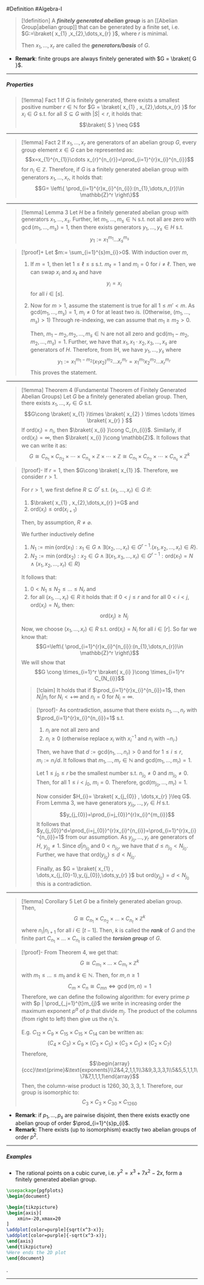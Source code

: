 #Definition #Algebra-I 
> [!definition]
> A ***finitely generated abelian group*** is an [[Abelian Group|abelian group]] that can be generated by a finite set, i.e. $G:=\braket{ x_{1} ,x_{2},\dots,x_{r}  }$, where $r$ is minimal.
> 
> Then $x_{1},\dots,x_{r}$ are called the ***generators/basis*** of $G$.
- **Remark**: finite groups are always finitely generated with $G = \braket{ G  }$.
---
##### Properties
> [!lemma] Fact 1
> If $G$ is finitely generated, there exists a smallest positive number $r\in \mathbb{N}$ for $G = \braket{ x_{1} , x_{2},\dots,x_{r} }$ for $x_{i}\in G$ s.t.  for all $S \subseteq G$ with $\left| S \right|< r$, it holds that: $$\braket{ S  } \neq G$$
---
> [!lemma] Fact 2
> If $x_{1},\dots,x_{r}$ are generators of an abelian group $G$, every group element $x\in G$ can be represented as: $$x=x_{1}^{n_{1}}\cdots x_{r}^{n_{r}}=\prod_{i=1}^{r}x_{i}^{n_{i}}$$ for $n_{i}\in \mathbb{Z}$. Therefore, if $G$ is a finitely generated abelian group with generators $x_{1},\dots,x_{r}$, it holds that: $$G= \left\{  \prod_{i=1}^{r}x_{i}^{n_{i}}:(n_{1},\dots,n_{r})\in \mathbb{Z}^r  \right\}$$
---
> [!lemma] Lemma 3
> Let $H$ be a finitely generated abelian group with generators $x_{1},\dots,x_{s}$. Further, let $m_{1},\dots,m_{s}\in \mathbb{N}$ s.t. not all are zero with $\gcd(m_{1},\dots,m_{s})=1$, then there exists generators $y_{1},\dots,y_{s}\in H$ s.t. $$y_{1}:= x_{1}^{m_{1}}\dots x_{s}^{m_{s}}$$

> [!proof]+
> Let $m:= \sum_{i=1}^{s}m_{i}>0$. With induction over $m$,
> 1. If $m=1$, then let $1\leq \ell\leq s$ s.t. $m_{\ell}=1$ and $m_{i}=0$ for $i \neq \ell$. Then, we can swap $x_{i}$ and $x_{\ell}$ and have $$y_{i}=x_{i}$$ for all $i\in[s]$.
> 2. Now for $m> 1$, assume the statement is true for all $1 \leq m' < m$. As $\text{gcd}(m_{1},\dots,m_{s})=1$, $m_{i} \neq 0$ for at least two $i$s. (Otherwise, $(m_{1},\dots,m_{s})>1$) Through re-indexing, we can assume that $m_{1} \geq m_{2} > 0$.
>    
>    Then, $m_{1}-m_{2},m_{2},\dots,m_{s}\in \mathbb{N}$ are not all zero and $\text{gcd}(m_{1}-m_{2},m_{2},\dots,m_{s})=1$. Further, we have that $x_{1},x_{1}\cdot x_{2},x_{3},\dots,x_{s}$ are generators of $H$. Therefore, from IH, we have $y_{1},\dots,y_{s}$ where $$y_{1}:= x_{1}^{m_{1}-m_{2}}(x_{1}x_{2})^{m_{2}}\dots x_{r}^{m_{r}}=x_{1}^{m_{1}}x_{2}^{m_{2}}\dots x_{r}^{m_{r}}$$This proves the statement.
---
> [!lemma] Theorem 4 (Fundamental Theorem of Finitely Generated Abelian Groups)
> Let $G$ be a finitely generated abelian group. Then, there exists $x_{1},\dots,x_{r}\in G$ s.t. $$G\cong \braket{ x_{1}  }\times \braket{ x_{2}  } \times \cdots \times \braket{ x_{r}  }  $$If $\text{ord}(x_{i})=n_{i}$, then $\braket{ x_{i}  }\cong C_{n_{i}}$. Similarly, if $\text{ord}(x_{i})=\infty$, then $\braket{ x_{i}  }\cong \mathbb{Z}$. It follows that we can write it as:$$G\cong C_{n_{1}}\times C_{n_{2}}\times \cdots \times  C_{n_{s}} \times \mathbb{Z} \times \cdots \times\mathbb{Z} \cong C_{n_{1}}\times C_{n_{2}}\times \cdots \times  C_{n_{s}} \times \mathbb{Z}^k$$

> [!proof]-
> If $r=1$, then $G\cong \braket{ x_{1}   }$. Therefore, we consider $r>1$. 
> 
> For $r>1$, we first define $R\subseteq G^r$ s.t. $(x_{1},\dots,x_{r})\in G$ if:
> 1. $\braket{ x_{1} , x_{2},\dots,x_{r} }=G$ and
> 2. $\text{ord}(x_{i})\leq \text{ord}(x_{i+1})$
> 
> Then, by assumption, $R\ne \varnothing$. 
> 
> We further inductively define 
> 1. $N_{1}:=\min \{ \text{ord}(x_{1}): x_{1}\in G \land \exists(x_{2},\dots,x_{r})\in G^{r-1}.(x_{1},x_{2},\dots,x_{r})\in R \}$.
> 2. $N_{2}:=\min \{ \text{ord}(x_{2}) : x_{2}\in G \land \exists(x_{1},x_{3},\dots,x_{r})\in  G^{r-1}:\text{ord}(x_{1})=N\land(x_{1},x_{2},\dots,x_{r})\in R\}$
> 
> It follows that:
> 1. $0 < N_{1}\leq N_{2}\leq \dots\leq N_{r}$ and 
> 2. for all $(x_{1},\dots,x_{r})\in R$ it holds that: if $0 < j \leq r$ and for all $0<i <j$, $\text{ord}(x_{i})=N_{i}$, then: $$\text{ord}(x_{j})\geq N_{j}$$ 
> 
> Now, we choose $(x_{1},\dots,x_{r})\in R$ s.t. $\text{ord}(x_{i})=N_{i}$ for all $i\in[r]$. So far we know that: $$G=\left\{  \prod_{i=1}^{r}x_{i}^{n_{i}}:(n_{1},\dots,n_{r})\in \mathbb{Z}^r  \right\}$$We will show that $$G \cong \times_{i=1}^r \braket{ x_{i}  }\cong \times_{i=1}^r C_{N_{i}}$$ 
> > [!claim]
> > It holds that if $\prod_{i=1}^{r}x_{i}^{n_{i}}=1$, then $N_{i}|n_{i}$ for $N_{i}<+\infty$ and $n_{i}=0$ for $N_{i}=\infty$.
> 
> > [!proof]-
> > As contradiction, assume that there exists $n_{1},\dots,n_{r}$ with $\prod_{i=1}^{r}x_{i}^{n_{i}}=1$ s.t. 
> > 1. $n_{i}$ are not all zero and
> > 2. $n_{i}\geq 0$ (otherwise replace $x_{i}$ with $x_{i}^{-1}$ and $n_{i}$ with $-n_{i}$.)
>  > 
>  > Then, we have that $d:=\text{gcd}(n_{1},\dots,n_{r})>0$ and for $1 \leq i \leq r$, $m_{i}:=n_{i} /d$. It follows that $m_{1},\dots,m_{r}\in \mathbb{N}$ and $\text{gcd}(m_{1},\dots,m_{r})=1$. 
>  > 
>  > Let $1 \leq j_{0}\leq r$ be the smallest number s.t. $n_{j_{0}}\neq0$ and $m_{j_{0}}\neq 0$. Then, for all $1 \leq i < j_{0}$, $m_{i}=0$. Therefore, $\text{gcd}(m_{j_{0}},\dots,m_{r})=1$.
>  > 
>  > Now consider $H_{i}= \braket{ x_{j_{0}} , \dots,x_{r} }\leq G$. From Lemma 3, we have generators $y_{j_{0}},\dots,y_{r}\in H$ s.t. $$y_{j_{0}}=\prod_{i=j_{0}}^{r}x_{i}^{m_{i}}$$
>  > It follows that $y_{j_{0}}^d=\prod_{i=j_{0}}^{r}x_{i}^{n_{i}}=\prod_{i=1}^{r}x_{i}^{n_{i}}=1$ from our assumption. As $y_{j_{0}},\dots,y_{r}$ are generators of $H$, $y_{j_{0}}\neq 1$. Since $d | n_{j_{0}}$ and $0 <n_{j_{0}}$, we have that $d \leq n_{j_{0}}< N_{j_{0}}$. Further, we have that $\text{ord}(y_{j_{0}}) \le d<N_{j_{0}}$.
>  > 
>  > Finally, as $G = \braket{ x_{1} , \dots,x_{j_{0}-1},y_{j_{0}},\dots,y_{r} }$ but $\text{ord}(y_{j_{0}})=d<N_{j_{0}}$ this is a contradiction.
---
> [!lemma] Corollary 5
> Let $G$ be a finitely generated abelian group. Then, $$G \cong C_{n_{1}}\times C_{n_{2}}\times\dots \times C_{n_{t}}\times \mathbb{Z}^k$$where $n_{i} |n_{i+1}$ for all $i\in[t-1]$. Then, $k$ is called the ***rank*** of $G$ and the finite part $C_{n_{1}}\times \dots \times C_{n_{t}}$ is called the ***torsion group*** of $G$.

>[!proof]-
> From Theorem 4, we get that: $$G\cong C_{m_{1}}\times\dots \times C_{m_{t}}\times \mathbb{Z}^k$$ with $m_{1}\leq\dots \leq m_{t}$ and $k\in \mathbb{N}$. Then, for $m,n \geq 1$$$C_{m}\times C_{n}\cong C_{mn} \iff \gcd(m,n)=1$$
> Therefore, we can define the following algorithm: for every prime $p$ with $p | \prod_{_j=1}^{t}m_{j}$ we write in increasing order the maximum exponent $p^a$ of $p$ that divide $m_{j}$. The product of the columns (from right to left) then give us the $n_{i}$'s.
> 
> E.g. $C_{12}\times C_{9}\times C_{15}\times C_{15}\times C_{14}$ can be written as: $$(C_{4}\times C_{3})\times C_{9}\times(C_{3}\times C_{5})\times(C_{3}\times C_{5})\times(C_{2}\times C_{7})$$ Therefore,
> $$\begin{array}{ccc}\text{prime}&\text{exponents}\\2&4,2,1,1,1\\3&9,3,3,3,1\\5&5,5,1,1,1\\7&7,1,1,1,1\end{array}$$Then, the column-wise product is $1260,30,3,3,1$. Therefore, our group is isomorphic to: $$C_{3}\times C_{3}\times C_{30}\times C_{1260}$$

- **Remark**: if $p_{1},\dots,p_{s}$ are pairwise disjoint, then there exists exactly one abelian group of order $\prod_{i=1}^{s}p_{i}$.
- **Remark**: There exists (up to isomorphism) exactly two abelian groups of order $p^{2}$.
---
##### Examples
- The rational points on a cubic curve, i.e. $y^{2}=x^{3}+7x^{2}-2x$, form a finitely generated abelian group.

```tikz
\usepackage{pgfplots}
\begin{document}

\begin{tikzpicture}
\begin{axis}[
	xmin=-20,xmax=20
]
\addplot[color=purple]{sqrt(x^3-x)};
\addplot[color=purple]{-sqrt(x^3-x)};
\end{axis}
\end{tikzpicture}
%Here ends the 2D plot
\end{document}
```
.

---